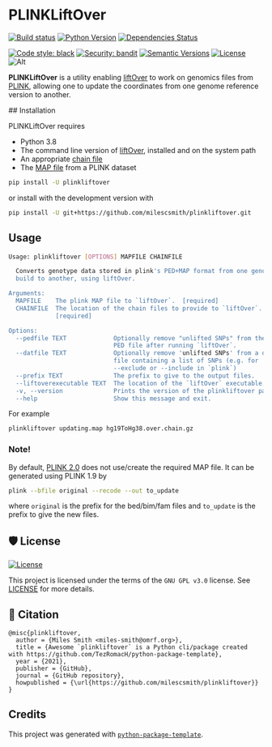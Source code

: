 # PLINKLiftOver

<div align="justified">

[![Build status](https://github.com/milescsmith/plinkliftover/workflows/build/badge.svg?branch=master&event=push)](https://github.com/milescsmith/plinkliftover/actions?query=workflow%3Abuild)
[![Python Version](https://img.shields.io/pypi/pyversions/plinkliftover.svg)](https://pypi.org/project/plinkliftover/)
[![Dependencies Status](https://img.shields.io/badge/dependencies-up%20to%20date-brightgreen.svg)](https://github.com/milescsmith/plinkliftover/pulls?utf8=%E2%9C%93&q=is%3Apr%20author%3Aapp%2Fdependabot)

[![Code style: black](https://img.shields.io/badge/code%20style-black-000000.svg)](https://github.com/psf/black)
[![Security: bandit](https://img.shields.io/badge/security-bandit-green.svg)](https://github.com/PyCQA/bandit)
[![Semantic Versions](https://img.shields.io/badge/%F0%9F%9A%80-semantic%20versions-informational.svg)](https://github.com/milescsmith/plinkliftover/releases)
[![License](https://img.shields.io/github/license/milescsmith/plinkliftover)](https://github.com/milescsmith/plinkliftover/blob/master/LICENSE)
![Alt](https://repobeats.axiom.co/api/embed/8d9c682229fb45f45eef3f300367eb33a44bd347.svg "Repobeats analytics image")

**PLINKLiftOver** is a utility enabling [liftOver](http://genome.ucsc.edu/cgi-bin/hgLiftOver)
to work on genomics files from [PLINK](https://www.cog-genomics.org/plink/),
allowing one to update the coordinates from one genome reference version to
another.

</div>
## Installation

PLINKLiftOver requires
* Python 3.8 
* The command line version of [liftOver](http://genome.ucsc.edu/cgi-bin/hgLiftOver),
installed and on the system path
* An appropriate [chain file](http://hgdownload.soe.ucsc.edu/downloads.html#liftover)
* The [MAP file](https://zzz.bwh.harvard.edu/plink/data.shtml) from a PLINK
dataset

```bash
pip install -U plinkliftover
```

or install with the development version with

```bash
pip install -U git+https://github.com/milescsmith/plinkliftover.git
```

## Usage

```bash
Usage: plinkliftover [OPTIONS] MAPFILE CHAINFILE

  Converts genotype data stored in plink's PED+MAP format from one genome
  build to another, using liftOver.

Arguments:
  MAPFILE    The plink MAP file to `liftOver`.  [required]
  CHAINFILE  The location of the chain files to provide to `liftOver`.
             [required]

Options:
  --pedfile TEXT             Optionally remove "unlifted SNPs" from the plink
                             PED file after running `liftOver`.
  --datfile TEXT             Optionally remove 'unlifted SNPs' from a data
                             file containing a list of SNPs (e.g. for
                             --exclude or --include in `plink`)
  --prefix TEXT              The prefix to give to the output files.
  --liftoverexecutable TEXT  The location of the `liftOver` executable.
  -v, --version              Prints the version of the plinkliftover package.
  --help                     Show this message and exit.
```

For example

```bash
plinkliftover updating.map hg19ToHg38.over.chain.gz
```

### Note!

By default, [PLINK 2.0](https://www.cog-genomics.org/plink/2.0/) does not 
use/create the required MAP file.  It can be generated using PLINK 1.9 by

```bash
plink --bfile original --recode --out to_update
```

where `original` is the prefix for the bed/bim/fam files and `to_update` is the prefix to give the new files.

## 🛡 License

[![License](https://img.shields.io/github/license/milescsmith/plinkliftover)](https://github.com/milescsmith/plinkliftover/blob/master/LICENSE)

This project is licensed under the terms of the `GNU GPL v3.0` license. See [LICENSE](https://github.com/milescsmith/plinkliftover/blob/master/LICENSE) for more details.

## 📃 Citation

```
@misc{plinkliftover,
  author = {Miles Smith <miles-smith@omrf.org>},
  title = {Awesome `plinkliftover` is a Python cli/package created with https://github.com/TezRomacH/python-package-template},
  year = {2021},
  publisher = {GitHub},
  journal = {GitHub repository},
  howpublished = {\url{https://github.com/milescsmith/plinkliftover}}
}
```

## Credits

This project was generated with [`python-package-template`](https://github.com/TezRomacH/python-package-template).
